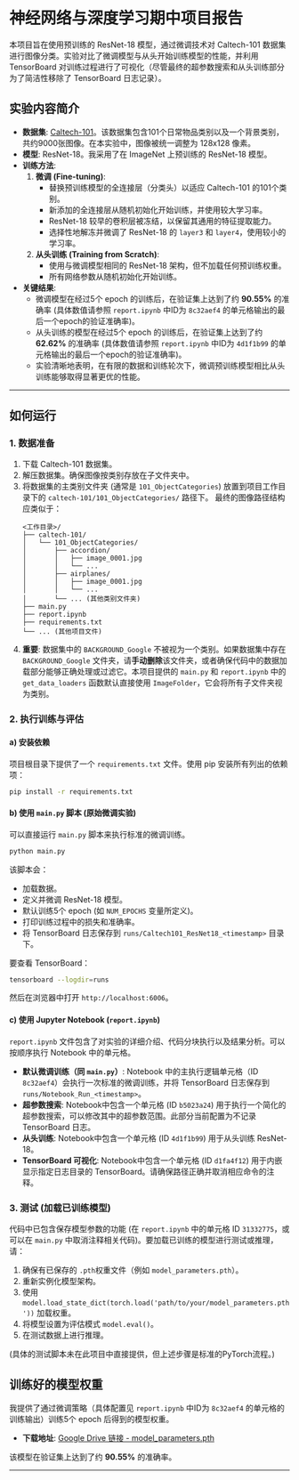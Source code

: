 # 神经网络与深度学习期中项目报告

本项目旨在使用预训练的 ResNet-18 模型，通过微调技术对 Caltech-101 数据集进行图像分类。实验对比了微调模型与从头开始训练模型的性能，并利用 TensorBoard 对训练过程进行了可视化（尽管最终的超参数搜索和从头训练部分为了简洁性移除了 TensorBoard 日志记录）。

## 实验内容简介

-   **数据集**: [Caltech-101](http://www.vision.caltech.edu/Image_Datasets/Caltech101/)。该数据集包含101个日常物品类别以及一个背景类别，共约9000张图像。在本实验中，图像被统一调整为 128x128 像素。
-   **模型**: ResNet-18。我采用了在 ImageNet 上预训练的 ResNet-18 模型。
-   **训练方法**:
    1.  **微调 (Fine-tuning)**:
        *   替换预训练模型的全连接层（分类头）以适应 Caltech-101 的101个类别。
        *   新添加的全连接层从随机初始化开始训练，并使用较大学习率。
        *   ResNet-18 较早的卷积层被冻结，以保留其通用的特征提取能力。
        *   选择性地解冻并微调了 ResNet-18 的 `layer3` 和 `layer4`，使用较小的学习率。
    2.  **从头训练 (Training from Scratch)**:
        *   使用与微调模型相同的 ResNet-18 架构，但不加载任何预训练权重。
        *   所有网络参数从随机初始化开始训练。
-   **关键结果**:
    *   微调模型在经过5个 epoch 的训练后，在验证集上达到了约 **90.55%** 的准确率 (具体数值请参照 `report.ipynb` 中ID为 `8c32aef4` 的单元格输出的最后一个epoch的验证准确率)。
    *   从头训练的模型在经过5个 epoch 的训练后，在验证集上达到了约 **62.62%** 的准确率 (具体数值请参照 `report.ipynb` 中ID为 `4d1f1b99` 的单元格输出的最后一个epoch的验证准确率)。
    *   实验清晰地表明，在有限的数据和训练轮次下，微调预训练模型相比从头训练能够取得显著更优的性能。

--- 

## 如何运行

### 1. 数据准备

1.  下载 Caltech-101 数据集。
2.  解压数据集。确保图像按类别存放在子文件夹中。
3.  将数据集的主类别文件夹 (通常是 `101_ObjectCategories`) 放置到项目工作目录下的 `caltech-101/101_ObjectCategories/` 路径下。
    最终的图像路径结构应类似于：
    ```
    <工作目录>/
    ├── caltech-101/
    │   └── 101_ObjectCategories/
    │       ├── accordion/
    │       │   ├── image_0001.jpg
    │       │   └── ...
    │       ├── airplanes/
    │       │   ├── image_0001.jpg
    │       │   └── ...
    │       └── ... (其他类别文件夹)
    ├── main.py
    ├── report.ipynb
    ├── requirements.txt
    └── ... (其他项目文件)
    ```
4.  **重要**: 数据集中的 `BACKGROUND_Google` 不被视为一个类别。如果数据集中存在 `BACKGROUND_Google` 文件夹，请**手动删除**该文件夹，或者确保代码中的数据加载部分能够正确处理或过滤它。本项目提供的 `main.py` 和 `report.ipynb` 中的 `get_data_loaders` 函数默认直接使用 `ImageFolder`，它会将所有子文件夹视为类别。

### 2. 执行训练与评估

#### a)  安装依赖

项目根目录下提供了一个 `requirements.txt` 文件。使用 pip 安装所有列出的依赖项：
```bash
pip install -r requirements.txt
```

#### b) 使用 `main.py` 脚本 (原始微调实验)

可以直接运行 `main.py` 脚本来执行标准的微调训练。

```bash
python main.py
```

该脚本会：
-   加载数据。
-   定义并微调 ResNet-18 模型。
-   默认训练5个 epoch (如 `NUM_EPOCHS` 变量所定义)。
-   打印训练过程中的损失和准确率。
-   将 TensorBoard 日志保存到 `runs/Caltech101_ResNet18_<timestamp>` 目录下。

要查看 TensorBoard：
```bash
tensorboard --logdir=runs
```
然后在浏览器中打开 `http://localhost:6006`。

#### c) 使用 Jupyter Notebook (`report.ipynb`)

`report.ipynb` 文件包含了对实验的详细介绍、代码分块执行以及结果分析。可以按顺序执行 Notebook 中的单元格。

-   **默认微调训练（同 `main.py`）**: Notebook 中的主执行逻辑单元格（ID `8c32aef4`）会执行一次标准的微调训练，并将 TensorBoard 日志保存到 `runs/Notebook_Run_<timestamp>`。
-   **超参数搜索**: Notebook中包含一个单元格 (ID `b5023a24`) 用于执行一个简化的超参数搜索，可以修改其中的超参数范围。此部分当前配置为不记录 TensorBoard 日志。
-   **从头训练**: Notebook中包含一个单元格 (ID `4d1f1b99`) 用于从头训练 ResNet-18。
-   **TensorBoard 可视化**: Notebook中包含一个单元格 (ID `d1fa4f12`) 用于内嵌显示指定日志目录的 TensorBoard。请确保路径正确并取消相应命令的注释。

### 3. 测试 (加载已训练模型)

代码中已包含保存模型参数的功能 (在 `report.ipynb` 中的单元格 ID `31332775`，或可以在 `main.py` 中取消注释相关代码)。要加载已训练的模型进行测试或推理，请：

1.  确保有已保存的 `.pth`权重文件（例如 `model_parameters.pth`）。
2.  重新实例化模型架构。
3.  使用 `model.load_state_dict(torch.load('path/to/your/model_parameters.pth'))` 加载权重。
4.  将模型设置为评估模式 `model.eval()`。
5.  在测试数据上进行推理。

(具体的测试脚本未在此项目中直接提供，但上述步骤是标准的PyTorch流程。)

## 训练好的模型权重

我提供了通过微调策略（具体配置见 `report.ipynb` 中ID为 `8c32aef4` 的单元格的训练输出）训练5个 epoch 后得到的模型权重。

-   **下载地址**: [Google Drive 链接 - model_parameters.pth](https://drive.google.com/file/d/1TpXDjjGhcojaFSK53TGxED5ZgdDrY3OV/view?usp=drive_link)

该模型在验证集上达到了约 **90.55%** 的准确率。

---
